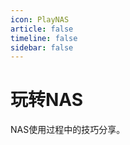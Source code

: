 ```yaml
---
icon: PlayNAS
article: false
timeline: false
sidebar: false
---
```


# 玩转NAS

NAS使用过程中的技巧分享。

<Catalog base='/PlayNAS/' level=1 />
